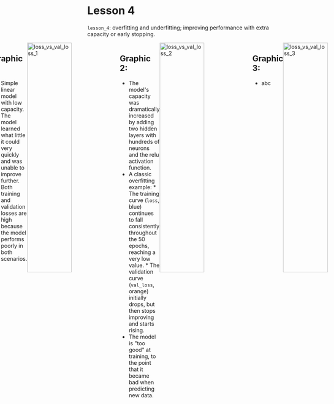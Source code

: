 # Lesson 4

`lesson_4`: overfitting and underfitting; improving performance with extra capacity or early stopping.

<div style="display: flex; justify-content: center;">
<div class="texto-titulo">
      
## Graphic 1:
* Simple linear model with low capacity.
* The model learned what little it could very quickly and was unable to improve further.
* Both training and validation losses are high because the model performs poorly in both scenarios.

</div>
      <img style="width: 48%;" width="1000" height="600" alt="loss_vs_val_loss_1" src="https://github.com/user-attachments/assets/88140202-c22a-4adf-8dee-23cc5fd575d2" />
<div class="texto-titulo">
      
## Graphic 2:
* The model's capacity was dramatically increased by adding two hidden layers with hundreds of neurons and the relu activation function.
* A classic overfitting example:
      * The training curve (`loss`, blue) continues to fall consistently throughout the 50 epochs, reaching a very low value.
      * The validation curve (`val_loss`, orange) initially drops, but then stops improving and starts rising.
* The model is "too good" at training, to the point that it became bad when predicting new data.

</div>
      <img style="width: 48%;" width="1000" height="600" alt="loss_vs_val_loss_2" src="https://github.com/user-attachments/assets/3a4011bf-9ec9-43fc-9831-4a00062c9733" />
<div class="texto-titulo">
      
## Graphic 3:
* abc 

</div>
      <img style="width: 48%;" width="1000" height="600" alt="loss_vs_val_loss_3" src="https://github.com/user-attachments/assets/b0faf6d1-8b64-4f4c-84f8-aa3e1fb91c0b" />
</div>
